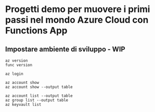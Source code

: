 # Progetti demo per muovere i primi passi nel mondo Azure Cloud con Functions App

## Impostare ambiente di sviluppo - WIP

```console
az version
func version

az login

az account show
az account show --output table

az account list --output table
az group list --output table
az keyvault list
```